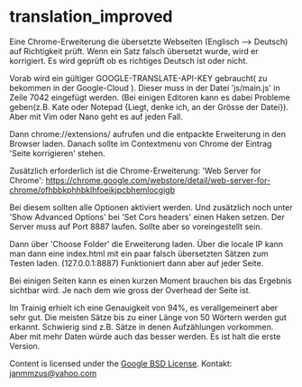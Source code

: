 # translation_improved

Eine Chrome-Erweiterung die übersetzte Webseiten (Englisch --> Deutsch) auf Richtigkeit prüft.
Wenn ein Satz falsch übersetzt wurde, wird er korrigiert.
Es wird geprüft ob es richtiges Deutsch ist oder nicht.

Vorab wird ein gültiger GOOGLE-TRANSLATE-API-KEY gebraucht( zu bekommen in der Google-Cloud ).
Dieser muss in der Datei 'js/main.js' in Zeile 7042 eingefügt werden. (Bei einigen Editoren kann
es dabei Probleme geben(z.B. Kate oder Notepad {Liegt, denke ich, an der Grösse der Datei}).
Aber mit Vim oder Nano geht es auf jeden Fall. 

Dann chrome://extensions/ aufrufen und die entpackte Erweiterung in den Browser laden. 
Danach sollte im Contextmenu von Chrome der Eintrag 'Seite korrigieren' stehen.

Zusätzlich erforderlich ist die Chrome-Erweiterung: 'Web Server for Chrome':
https://chrome.google.com/webstore/detail/web-server-for-chrome/ofhbbkphhbklhfoeikjpcbhemlocgigb

Bei diesem sollten alle Optionen aktiviert werden. Und zusätzlich noch unter 'Show Advanced Options' bei 'Set Cors headers' einen Haken setzen.
Der Server muss auf Port 8887 laufen. Sollte aber so voreingestellt sein.

Dann über 'Choose Folder' die Erweiterung laden. 
Über die locale IP kann man dann eine index.html mit ein paar falsch übersetzten Sätzen zum Testen laden. (127.0.0.1:8887)
Funktioniert dann aber auf jeder Seite.

Bei einigen Seiten kann es einen kurzen Moment brauchen bis das Ergebnis sichtbar wird.
Je nach dem wie gross der Overhead der Seite ist.

Im Trainig erhielt ich eine Genauigkeit von 94%, es verallgemeinert aber sehr gut. Die meisten Sätze bis zu einer Länge von 50 Wörtern
werden gut erkannt. Schwierig sind z.B. Sätze in denen Aufzählungen vorkommen.
Aber mit mehr Daten würde auch das besser werden. Es ist halt die erste Version.

Content is licensed under the [Google BSD License](https://developers.google.com/open-source/licenses/bsd).
Kontakt: janmmzus@yahoo.com
